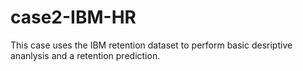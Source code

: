 # case2-IBM-HR 

This case uses the IBM retention dataset to perform basic desriptive ananlysis and a retention prediction.
